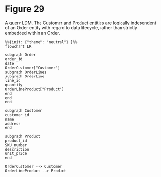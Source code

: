 # Figure 29

A query LDM.
The Customer and Product entities are logically independent of an Order entity with regard to data lifecycle,
rather than strictly embedded within an Order.

```mermaid
%%{init: {"theme": "neutral"} }%%
flowchart LR

subgraph Order
order_id
date
OrderCustomer["Customer"]
subgraph OrderLines
subgraph OrderLine
line_id
quantity
OrderLineProduct["Product"]
end
end
end

subgraph Customer
customer_id
name
address
end

subgraph Product
product_id
SKU_number
description
unit_price
end

OrderCustomer --> Customer
OrderLineProduct --> Product
```